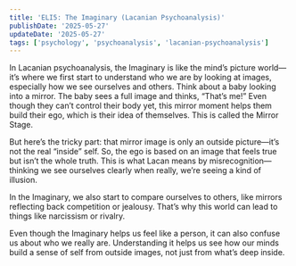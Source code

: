 ```yaml
---
title: 'ELI5: The Imaginary (Lacanian Psychoanalysis)'
publishDate: '2025-05-27'
updateDate: '2025-05-27'
tags: ['psychology', 'psychoanalysis', 'lacanian-psychoanalysis']
---
```


In Lacanian psychoanalysis, the Imaginary is like the mind’s picture world—it’s where we first start to understand who we are by looking at images, especially how we see ourselves and others. Think about a baby looking into a mirror. The baby sees a full image and thinks, “That’s me!” Even though they can’t control their body yet, this mirror moment helps them build their ego, which is their idea of themselves. This is called the Mirror Stage.

But here’s the tricky part: that mirror image is only an outside picture—it’s not the real “inside” self. So, the ego is based on an image that feels true but isn’t the whole truth. This is what Lacan means by misrecognition—thinking we see ourselves clearly when really, we’re seeing a kind of illusion.

In the Imaginary, we also start to compare ourselves to others, like mirrors reflecting back competition or jealousy. That’s why this world can lead to things like narcissism or rivalry.

Even though the Imaginary helps us feel like a person, it can also confuse us about who we really are. Understanding it helps us see how our minds build a sense of self from outside images, not just from what’s deep inside.
